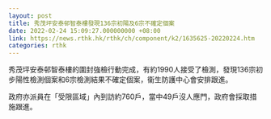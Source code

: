 ```yaml
---
layout: post
title: 秀茂坪安泰邨智泰樓發現136宗初陽及6宗不確定個案
date: 2022-02-24 15:09:27.000000000 +08:00
link: https://news.rthk.hk/rthk/ch/component/k2/1635625-20220224.htm
categories: rthk
---
```


秀茂坪安泰邨智泰樓的圍封強檢行動完成，有約1990人接受了檢測，發現136宗初步陽性檢測個案和6宗檢測結果不確定個案，衞生防護中心會安排跟進。

政府亦派員在「受限區域」內到訪約760戶，當中49戶沒人應門，政府會採取措施跟進。
